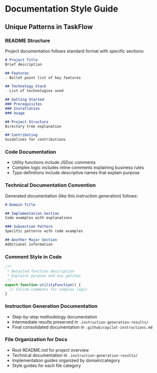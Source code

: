# Documentation Style Guide

## Unique Patterns in TaskFlow

### README Structure
Project documentation follows standard format with specific sections:

```markdown
# Project Title
Brief description

## Features
- Bullet point list of key features

## Technology Stack  
- List of technologies used

## Getting Started
### Prerequisites
### Installation
### Usage

## Project Structure
Directory tree explanation

## Contributing
Guidelines for contributions
```

### Code Documentation
- Utility functions include JSDoc comments
- Complex logic includes inline comments explaining business rules
- Type definitions include descriptive names that explain purpose

### Technical Documentation Convention
Generated documentation (like this instruction generation) follows:

```markdown
# Domain Title

## Implementation Section
Code examples with explanations

### Subsection Pattern
Specific patterns with code examples

## Another Major Section
Additional information
```

### Comment Style in Code
```typescript
/**
 * Detailed function description
 * Explains purpose and any gotchas
 */
export function utilityFunction() {
  // Inline comments for complex logic
}
```

### Instruction Generation Documentation
- Step-by-step methodology documentation
- Intermediate results preserved in `.instruction-generation-results/`
- Final consolidated documentation in `.github/copilot-instructions.md`

### File Organization for Docs
- Root README.md for project overview
- Technical documentation in `.instruction-generation-results/`
- Implementation guides organized by domain/category
- Style guides for each file category